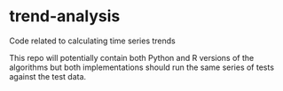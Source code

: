 # trend-analysis
Code related to calculating time series trends

This repo will potentially contain both Python and R versions of the algorithms but both implementations should run the same series of tests against the test data.
